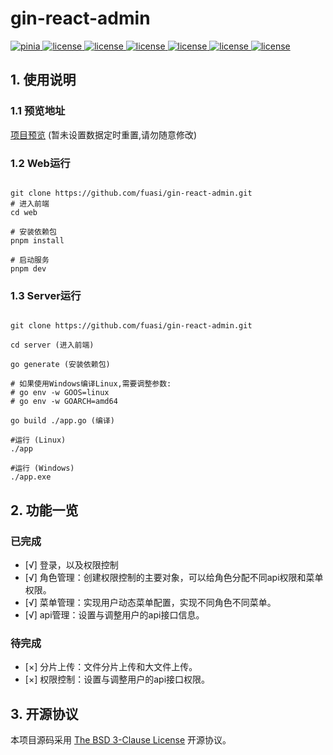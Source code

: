 # gin-react-admin

 <a href="https://github.com/facebook/react">
    <img src="https://img.shields.io/badge/react-18.2.0-brightgreen.svg" alt="pinia">
  </a>
  <a href="https://github.com/fuasi/gin-react-admin/blob/main/LICENSE">
    <img src="https://img.shields.io/badge/license-BSG-brightgreen.svg" alt="license">
  </a>
  <a href="https://img.shields.io/badge/golang-1.20.5-blue.svg">
    <img src="https://img.shields.io/badge/golang-1.20.5-blue.svg" alt="license">
  </a>  
<a href="https://img.shields.io/badge/gin-1.20.5-blue.svg">
    <img src="https://img.shields.io/badge/gin-1.9.1-blue.svg" alt="license">
  </a>
<a href="https://img.shields.io/badge/vite-4.3.9-orange.svg">
    <img src="https://img.shields.io/badge/vite-4.3.9-orange.svg" alt="license">
  </a>
<a href="https://img.shields.io/badge/typescript-5.0.2-orange.svg">
    <img src="https://img.shields.io/badge/typescript-5.0.2-orange.svg" alt="license">
  </a>
<a href="https://img.shields.io/badge/gorm-1.25.1-blue.svg">
    <img src="https://img.shields.io/badge/gorm-1.25.1-blue.svg" alt="license">
  </a>  

## 1. 使用说明

### 1.1 预览地址
<a href="http://117.72.33.35:7888/">项目预览</a> (暂未设置数据定时重置,请勿随意修改)

### 1.2 Web运行
```

git clone https://github.com/fuasi/gin-react-admin.git
# 进入前端
cd web

# 安装依赖包
pnpm install

# 启动服务
pnpm dev 

```
### 1.3 Server运行
```

git clone https://github.com/fuasi/gin-react-admin.git

cd server (进入前端)

go generate (安装依赖包)

# 如果使用Windows编译Linux,需要调整参数: 
# go env -w GOOS=linux
# go env -w GOARCH=amd64

go build ./app.go (编译)

#运行 (Linux)
./app

#运行 (Windows)
./app.exe
```

## 2. 功能一览

### 已完成
- [√] 登录，以及权限控制
- [√] 角色管理：创建权限控制的主要对象，可以给角色分配不同api权限和菜单权限。
- [√] 菜单管理：实现用户动态菜单配置，实现不同角色不同菜单。
- [√] api管理：设置与调整用户的api接口信息。
### 待完成

- [×] 分片上传：文件分片上传和大文件上传。
- [×] 权限控制：设置与调整用户的api接口权限。

## 3. 开源协议

本项目源码采用 [The BSD 3-Clause License](https://choosealicense.com/licenses/bsd-3-clause/) 开源协议。

